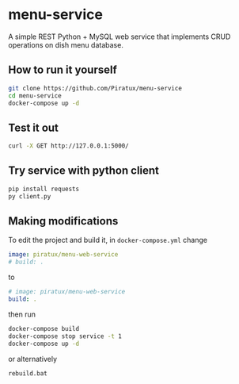 # menu-service
A simple REST Python + MySQL web service that implements CRUD operations on dish menu database.

## How to run it yourself
```bash
git clone https://github.com/Piratux/menu-service
cd menu-service
docker-compose up -d
```

## Test it out
```bash
curl -X GET http://127.0.0.1:5000/
```

## Try service with python client
```bash
pip install requests
py client.py
```

## Making modifications
To edit the project and build it, in `docker-compose.yml` change
```yml
image: piratux/menu-web-service
# build: .
```
to
```yml
# image: piratux/menu-web-service
build: .
```
then run
```bash
docker-compose build
docker-compose stop service -t 1
docker-compose up -d
```
or alternatively
```bash
rebuild.bat
```
